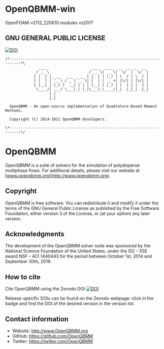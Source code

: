 # OpenQBMM-win
OpenFOAM-v2112_220610 modules 
vs2017



GNU GENERAL PUBLIC LICENSE
-----------------------------

[![DOI](https://zenodo.org/badge/DOI/10.5281/zenodo.4007235.svg)](https://doi.org/10.5281/zenodo.4007235)

```
/*---------------------------------------------------------------------------*\
               ____                    ____  ____  __  __ __  __
              / __ \                  / __ \|  _ \|  \/  |  \/  |
             | |  | |_ __   ___ _ __ | |  | | |_) | \  / | \  / |
             | |  | | '_ \ / _ \ '_ \| |  | |  _ <| |\/| | |\/| |
             | |__| | |_) |  __/ | | | |__| | |_) | |  | | |  | |
              \____/| .__/ \___|_| |_|\___\_\____/|_|  |_|_|  |_|
                    | |
                    |_|

  OpenQBMM - An open-source implementation of Quadrature-Based Moment Methods.

  Copyright (C) 2014-2021 OpenQBMM developers.

\*---------------------------------------------------------------------------*/
```

# OpenQBMM

OpenQBMM is a suite of solvers for the simulation of polydisperse
multiphase flows. For additional details, please visit our website at
[www.openqbmm.org](http://www.openqbmm.org).


## Copyright

OpenQBMM is free software. You can redistribute it and modify it under the
terms of the GNU General Public License as published by the Free Software
Foundation, either version 3 of the License, or (at your option) any later
version.

## Acknowledgments

The development of the OpenQBMM solver suite was sponsored by the National
Science Foundation of the United States, under the SI2 – SSE award
NSF – ACI 1440443 for the period between October 1st, 2014 and September 30th,
2019. 

## How to cite

Cite OpenQBMM using the Zenodo DOI [![DOI](https://zenodo.org/badge/DOI/10.5281/zenodo.4007235.svg)](https://doi.org/10.5281/zenodo.4007235)

Release-specific DOIs can be found on the Zenodo webpage: click in the badge
and find the DOI of the desired version in the version list.

## Contact information

* Website: http://www.OpenQBMM.org
* GitHub: https://github.com/OpenQBMM
* Twitter: https://twitter.com/OpenQBMM
